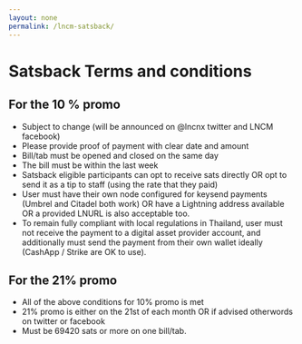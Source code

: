 ```yaml
---
layout: none
permalink: /lncm-satsback/
---
```


# Satsback Terms and conditions

## For the 10 % promo

- Subject to change (will be announced on @lncnx twitter and LNCM facebook)
- Please provide proof of payment with clear date and amount
- Bill/tab must be opened and closed on the same day
- The bill must be within the last week
- Satsback eligible participants can opt to receive sats directly OR opt to send it as a tip to staff (using the rate that they paid)
- User must have their own node configured for keysend payments (Umbrel and Citadel both work) OR have a Lightning address available OR a provided LNURL is also acceptable too.
- To remain fully compliant with local regulations in Thailand, user must not receive the payment to a digital asset provider account, and additionally must send the payment from their own wallet ideally (CashApp / Strike are OK to use).


## For the 21% promo

- All of the above conditions for 10% promo is met
- 21% promo is either on the 21st of each month OR if advised otherwords on twitter or facebook
- Must be 69420 sats or more on one bill/tab.
